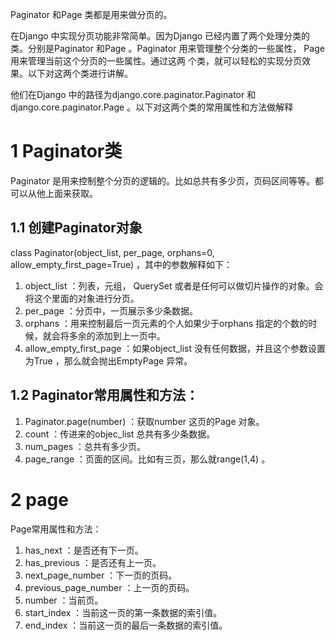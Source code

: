

Paginator 和Page 类都是用来做分页的。

在Django 中实现分页功能非常简单。因为Django 已经内置了两个处理分类的类。分别是Paginator 和Page 。Paginator 用来管理整个分类的一些属性， Page 用来管理当前这个分页的一些属性。通过这两
个类，就可以轻松的实现分页效果。以下对这两个类进行讲解。


他们在Django 中的路径为django.core.paginator.Paginator 和django.core.paginator.Page 。以下对这两个类的常用属性和方法做解释


# 1 Paginator类

Paginator 是用来控制整个分页的逻辑的。比如总共有多少页，页码区间等等。都可以从他上面来获取。

## 1.1 创建Paginator对象
class Paginator(object_list, per_page, orphans=0, allow_empty_first_page=True) ，其中的参数解释如下：
1. object_list ：列表，元组， QuerySet 或者是任何可以做切片操作的对象。会将这个里面的对象进行分页。
2. per_page ：分页中，一页展示多少条数据。
3. orphans ：用来控制最后一页元素的个人如果少于orphans 指定的个数的时候，就会将多余的添加到上一页中。
4. allow_empty_first_page ：如果object_list 没有任何数据，并且这个参数设置为True ，那么就会抛出EmptyPage 异常。

## 1.2 Paginator常用属性和方法：
1. Paginator.page(number) ：获取number 这页的Page 对象。
2. count ：传进来的objec_list 总共有多少条数据。
3. num_pages ：总共有多少页。
4. page_range ：页面的区间。比如有三页，那么就range(1,4) 。

# 2 page

Page常用属性和方法：
1. has_next ：是否还有下一页。
2. has_previous ：是否还有上一页。
3. next_page_number ：下一页的页码。
4. previous_page_number ：上一页的页码。
5. number ：当前页。
6. start_index ：当前这一页的第一条数据的索引值。
7. end_index ：当前这一页的最后一条数据的索引值。
